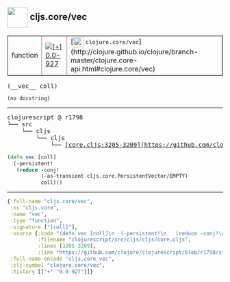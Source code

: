 ## <img width="48px" valign="middle" src="http://i.imgur.com/Hi20huC.png"> cljs.core/vec

 <table border="1">
<tr>
<td>function</td>
<td><a href="https://github.com/cljsinfo/api-refs/tree/0.0-927"><img valign="middle" alt="[+] 0.0-927" src="https://img.shields.io/badge/+-0.0--927-lightgrey.svg"></a> </td>
<td>
[<img height="24px" valign="middle" src="http://i.imgur.com/1GjPKvB.png"> <samp>clojure.core/vec</samp>](http://clojure.github.io/clojure/branch-master/clojure.core-api.html#clojure.core/vec)
</td>
</tr>
</table>

 <samp>
(__vec__ coll)<br>
</samp>

```
(no docstring)
```

---

 <pre>
clojurescript @ r1798
└── src
    └── cljs
        └── cljs
            └── <ins>[core.cljs:3205-3209](https://github.com/clojure/clojurescript/blob/r1798/src/cljs/cljs/core.cljs#L3205-L3209)</ins>
</pre>

```clj
(defn vec [coll]
  (-persistent!
   (reduce -conj!
           (-as-transient cljs.core.PersistentVector/EMPTY)
           coll)))
```


---

```clj
{:full-name "cljs.core/vec",
 :ns "cljs.core",
 :name "vec",
 :type "function",
 :signature ["[coll]"],
 :source {:code "(defn vec [coll]\n  (-persistent!\n   (reduce -conj!\n           (-as-transient cljs.core.PersistentVector/EMPTY)\n           coll)))",
          :filename "clojurescript/src/cljs/cljs/core.cljs",
          :lines [3205 3209],
          :link "https://github.com/clojure/clojurescript/blob/r1798/src/cljs/cljs/core.cljs#L3205-L3209"},
 :full-name-encode "cljs.core_vec",
 :clj-symbol "clojure.core/vec",
 :history [["+" "0.0-927"]]}

```
